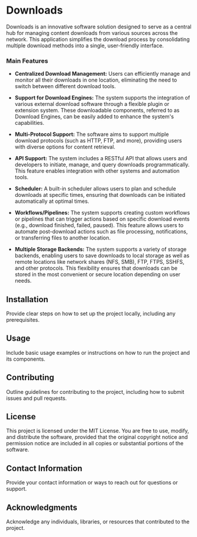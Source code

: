 # Downloads

Downloads is an innovative software solution designed to serve as a central hub for managing content downloads from various sources across the network. This application simplifies the download process by consolidating multiple download methods into a single, user-friendly interface.
### Main Features
* **Centralized Download Management:** Users can efficiently manage and monitor all their downloads in one location, eliminating the need to switch between different download tools.

* **Support for Download Engines:** The system supports the integration of various external download software through a flexible plugin or extension system. These downloadable components, referred to as Download Engines, can be easily added to enhance the system's capabilities.

* **Multi-Protocol Support:** The software aims to support multiple download protocols (such as HTTP, FTP, and more), providing users with diverse options for content retrieval.

* **API Support:** The system includes a RESTful API that allows users and developers to initiate, manage, and query downloads programmatically. This feature enables integration with other systems and automation tools.

* **Scheduler:** A built-in scheduler allows users to plan and schedule downloads at specific times, ensuring that downloads can be initiated automatically at optimal times.

* **Workflows/Pipelines:** The system supports creating custom workflows or pipelines that can trigger actions based on specific download events (e.g., download finished, failed, paused). This feature allows users to automate post-download actions such as file processing, notifications, or transferring files to another location.

* **Multiple Storage Backends:** The system supports a variety of storage backends, enabling users to save downloads to local storage as well as remote locations like network shares (NFS, SMB), FTP, FTPS, SSHFS, and other protocols. This flexibility ensures that downloads can be stored in the most convenient or secure location depending on user needs.

## Installation

Provide clear steps on how to set up the project locally, including any prerequisites.

## Usage

Include basic usage examples or instructions on how to run the project and its components.

## Contributing

Outline guidelines for contributing to the project, including how to submit issues and pull requests.

## License

This project is licensed under the MIT License. You are free to use, modify, and distribute the software, provided that the original copyright notice and permission notice are included in all copies or substantial portions of the software.

## Contact Information

Provide your contact information or ways to reach out for questions or support.

## Acknowledgments

Acknowledge any individuals, libraries, or resources that contributed to the project.
